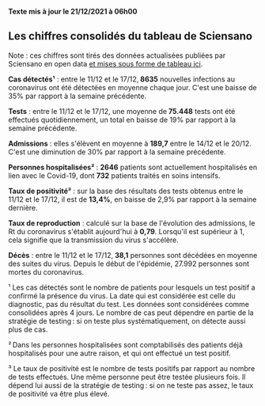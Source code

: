 <strong>Texte mis à jour le 21/12/2021 à 06h00</strong><h2>Les chiffres consolidés du tableau de Sciensano</h2><p>Note : ces chiffres sont tirés des données actualisées publiées par Sciensano en open data <a href='https://datastudio.google.com/embed/u/0/reporting/c14a5cfc-cab7-4812-848c-0369173148ab/page/ZwmOB_blank'>et mises sous forme de tableau ici</a>.<p><strong>Cas détectés¹</strong> : entre le 11/12 et le 17/12,<strong> 8635</strong> nouvelles infections au coronavirus ont été détectées en moyenne chaque jour. C'est une baisse de 35% par rapport à la semaine précédente.<p><strong>Tests</strong> : entre le 11/12 et le 17/12, une moyenne de<strong> 75.448</strong> tests ont été effectués quotidiennement, un total en baisse de 19% par rapport à la semaine précédente.<p><strong>Admissions</strong> : elles s'élèvent en moyenne à <strong> 189,7</strong> entre le 14/12 et le 20/12. C'est une diminution de 30% par rapport à la semaine précédente.<p><strong>Personnes hospitalisées²</strong> : <strong>2646</strong> patients sont actuellement hospitalisés en lien avec le Covid-19, dont <strong>732</strong> patients traités en soins intensifs.<p><strong>Taux de positivité³</strong> : sur la base des résultats des tests obtenus entre le 11/12 et le 17/12, il est de <strong>13,4%</strong>, en baisse de 2,9% par rapport à la semaine dernière.<p><strong>Taux de reproduction</strong> : calculé sur la base de l'évolution des admissions, le Rt du coronavirus s'établit aujourd'hui à <strong>0,79</strong>. Lorsqu'il est supérieur à 1, cela signifie que la transmission du virus s'accélère.<p><strong>Décès</strong> : entre le 11/12 et le 17/12,<strong> 38,1</strong> personnes sont décédées en moyenne des suites du virus. Depuis le début de l'épidémie, 27.992 personnes sont mortes du coronavirus.<p>¹ Les cas détectés sont le nombre de patients pour lesquels un test positif a confirmé la présence du virus. La date qui est considérée est celle du diagnostic, pas du résultat du test. Les données sont considérées comme consolidées après 4 jours. Le nombre de cas peut dépendre en partie de la stratégie de testing : si on teste plus systématiquement, on détecte aussi plus de cas.<p>² Dans les personnes hospitalisées sont comptabilisés des patients déjà hospitalisés pour une autre raison, et qui ont effectué un test positif.<p>³ Le taux de positivité est le nombre de tests positifs par rapport au nombre de tests effectués. Une même personne peut être testée plusieurs fois. Il dépend lui aussi de la stratégie de testing : si on ne teste pas assez, le taux de positivité va être plus élevé.
